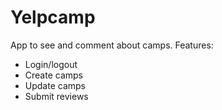 # Yelpcamp

App to see and comment about camps. Features:
- Login/logout
- Create camps
- Update camps
- Submit reviews
